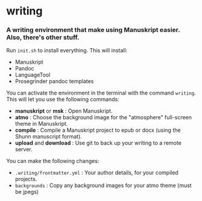 # writing

### A writing environment that make using Manuskript easier. Also, there's other stuff.

Run `init.sh` to install everything. This will install:
 - Manuskript
 - Pandoc
 - LanguageTool
 - Prosegrinder pandoc templates


You can activate the environment in the terminal with the command `writing`. This will let you use the following commands:
- **manuskript** or **msk** : Open Manuskript.
- **atmo** : Choose the background image for the "atmosphere" full-screen theme in Manuskript.
- **compile** : Compile a Manuskript project to epub or docx (using the Shunn manuscript format).
- **upload** and **download** : Use git to back up your writing to a remote server.

You can make the following changes:
 - `.writing/frontmatter.yml` : Your author details, for your compiled projects.
 - `backgrounds` : Copy any background images for your atmo theme (must be jpegs)
